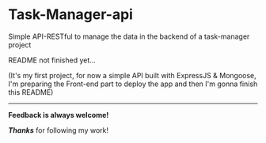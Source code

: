 # Task-Manager-api

Simple API-RESTful to manage the data in the backend of a task-manager project



README not finished yet...

(It's my first project, for now a simple API built with ExpressJS & Mongoose, I'm preparing the Front-end part to deploy the app and then I'm gonna finish this README)

<hr>

**Feedback is always welcome!**

__*Thanks*__ for following my work!
